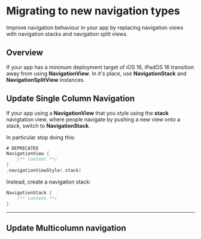 # Migrating to new navigation types

Improve navigation behaviour in your app by replacing navigation views with navigation stacks and navigation split views.

## Overview

If your app has a minimum deployment target of iOS 16, iPadOS 16 transition away from using **NavigationView**. In it's place, use **NavigationStack** and **NavigationSplitView** instances.

## Update Single Column Navigation

If your app using a **NavigationView** that you style using the **stack** navigtation view, where people navigate by pushing a new view onto a stack, switch to **NavigationStack**.

In particular stop doing this:

```swift
# DEPRECATED
NavigationView {
    /** content **/
}
.navigationViewStyle(.stack)
```

Instead, create a navigation stack:

```swift
NavigationStack {
    /** content **/
}
```

- - - 

## Update Multicolumn navigation



